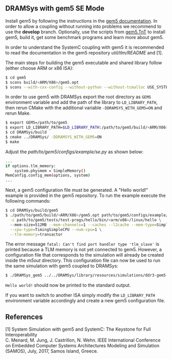 ## DRAMSys with gem5 SE Mode

Install gem5 by following the instructions in the [gem5 documentation](https://www.gem5.org/documentation/general_docs/building). In order to allow a coupling without running into problems we recommend to use the **develop** branch. Optionally, use the scripts from [gem5.TnT](https://github.com/tukl-msd/gem5.TnT) to install gem5, build it, get some benchmark programs and learn more about gem5.

In order to understand the SystemC coupling with gem5 it is recommended to read the documentation in the gem5 repository *util/tlm/README* and [1].

The main steps for building the gem5 executable and shared library follow (either choose ARM or x86 ISA):

```bash
$ cd gem5
$ scons build/<ARM/X86>/gem5.opt
$ scons --with-cxx-config --without-python --without-tcmalloc USE_SYSTEMC=False build/<ARM/X86>/libgem5_opt.so
```

In order to use gem5 with DRAMSys export the root directory as `GEM5` environment variable and add the path of the library to `LD_LIBRARY_PATH`, then rerun CMake with the additional variable `-DDRAMSYS_WITH_GEM5=ON` and rerun Make.

```bash
$ export GEM5=/path/to/gem5
$ export LD_LIBRARY_PATH=$LD_LIBRARY_PATH:/path/to/gem5/build/<ARM/X86>
$ cd DRAMSys/build
$ cmake ../DRAMSys/ -DDRAMSYS_WITH_GEM5=ON
$ make
```

Adjust the *path/to/gem5/configs/example/se.py* as shown below:

```bash
...
if options.tlm_memory:
    system.physmem = SimpleMemory()
MemConfig.config_mem(options, system)
...

```

Next, a gem5 configuration file must be generated. A "Hello world!" example is provided in the gem5 repository. To run the example execute the following commands:

```bash
$ cd DRAMSys/build/gem5
$ ./path/to/gem5/build/<ARM/X86>/gem5.opt path/to/gem5/configs/example/se.py \
  -c path/to/gem5/tests/test-progs/hello/bin/<arm/x86>/linux/hello \ 
  --mem-size=512MB --mem-channels=1 --caches --l2cache --mem-type=SimpleMemory \
  --cpu-type=TimingSimpleCPU --num-cpu=1 \
  --tlm-memory=transactor
```

The error message `fatal: Can't find port handler type 'tlm_slave'` is printed because a TLM memory is not yet connected to gem5. However, a configuration file that corresponds to the simulation will already be created inside the *m5out* directory. This configuration file can now be used to run the same simulation with gem5 coupled to DRAMSys:

```bash
$ ./DRAMSys_gem5 ../../DRAMSys/library/resources/simulations/ddr3-gem5-se.json m5out/config.ini 1
```

`Hello world!` should now be printed to the standard output.

If you want to switch to another ISA simply modify the `LD_LIBRARY_PATH` environment variable accordingly and create a new gem5 configuration file.

## References

[1] System Simulation with gem5 and SystemC: The Keystone for Full Interoperability  
C. Menard, M. Jung, J. Castrillon, N. Wehn. IEEE International Conference on Embedded Computer Systems Architectures Modeling and Simulation (SAMOS), July, 2017, Samos Island, Greece.